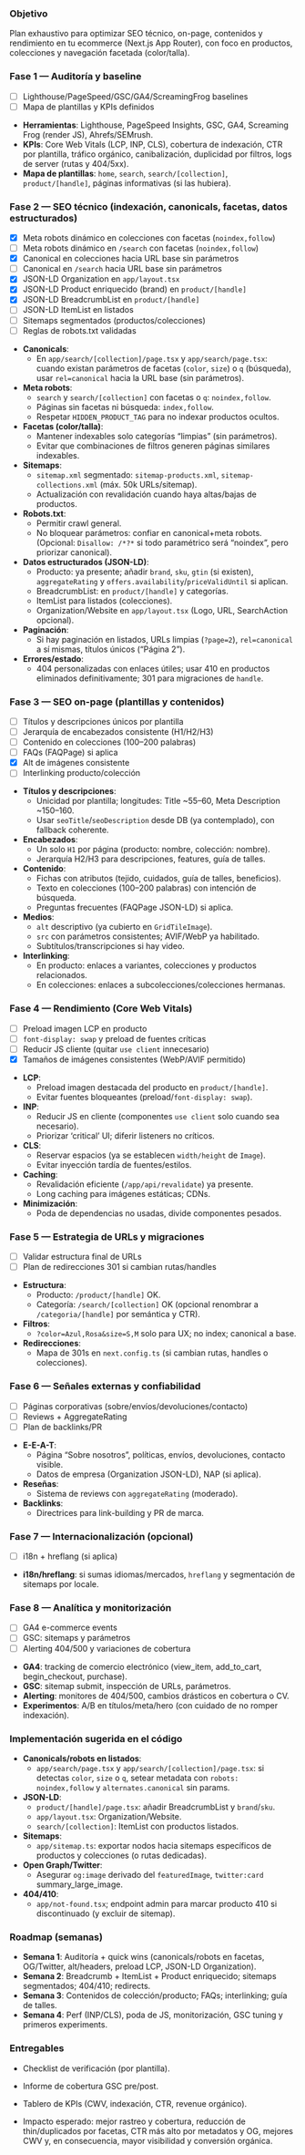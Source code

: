### Objetivo
Plan exhaustivo para optimizar SEO técnico, on-page, contenidos y rendimiento en tu ecommerce (Next.js App Router), con foco en productos, colecciones y navegación facetada (color/talla).

### Fase 1 — Auditoría y baseline
- [ ] Lighthouse/PageSpeed/GSC/GA4/ScreamingFrog baselines
- [ ] Mapa de plantillas y KPIs definidos
- **Herramientas**: Lighthouse, PageSpeed Insights, GSC, GA4, Screaming Frog (render JS), Ahrefs/SEMrush.
- **KPIs**: Core Web Vitals (LCP, INP, CLS), cobertura de indexación, CTR por plantilla, tráfico orgánico, canibalización, duplicidad por filtros, logs de server (rutas y 404/5xx).
- **Mapa de plantillas**: `home`, `search`, `search/[collection]`, `product/[handle]`, páginas informativas (si las hubiera).

### Fase 2 — SEO técnico (indexación, canonicals, facetas, datos estructurados)
- [x] Meta robots dinámico en colecciones con facetas (`noindex,follow`)
- [ ] Meta robots dinámico en `/search` con facetas (`noindex,follow`)
- [x] Canonical en colecciones hacia URL base sin parámetros
- [ ] Canonical en `/search` hacia URL base sin parámetros
- [x] JSON-LD Organization en `app/layout.tsx`
- [x] JSON-LD Product enriquecido (brand) en `product/[handle]`
- [x] JSON-LD BreadcrumbList en `product/[handle]`
- [ ] JSON-LD ItemList en listados
- [ ] Sitemaps segmentados (productos/colecciones)
- [ ] Reglas de robots.txt validadas
- **Canonicals**:
  - En `app/search/[collection]/page.tsx` y `app/search/page.tsx`: cuando existan parámetros de facetas (`color`, `size`) o `q` (búsqueda), usar `rel=canonical` hacia la URL base (sin parámetros).
- **Meta robots**:
  - `search` y `search/[collection]` con facetas o `q`: `noindex,follow`.
  - Páginas sin facetas ni búsqueda: `index,follow`.
  - Respetar `HIDDEN_PRODUCT_TAG` para no indexar productos ocultos.
- **Facetas (color/talla)**:
  - Mantener indexables solo categorías “limpias” (sin parámetros).
  - Evitar que combinaciones de filtros generen páginas similares indexables.
- **Sitemaps**:
  - `sitemap.xml` segmentado: `sitemap-products.xml`, `sitemap-collections.xml` (máx. 50k URLs/sitemap).
  - Actualización con revalidación cuando haya altas/bajas de productos.
- **Robots.txt**:
  - Permitir crawl general.
  - No bloquear parámetros: confiar en canonical+meta robots. (Opcional: `Disallow: /*?*` si todo paramétrico será “noindex”, pero priorizar canonical).
- **Datos estructurados (JSON-LD)**:
  - Producto: ya presente; añadir `brand`, `sku`, `gtin` (si existen), `aggregateRating` y `offers.availability`/`priceValidUntil` si aplican.
  - BreadcrumbList: en `product/[handle]` y categorías.
  - ItemList para listados (colecciones).
  - Organization/Website en `app/layout.tsx` (Logo, URL, SearchAction opcional).
- **Paginación**:
  - Si hay paginación en listados, URLs limpias (`?page=2`), `rel=canonical` a sí mismas, títulos únicos (“Página 2”).
- **Errores/estado**:
  - 404 personalizadas con enlaces útiles; usar 410 en productos eliminados definitivamente; 301 para migraciones de `handle`.

### Fase 3 — SEO on-page (plantillas y contenidos)
- [ ] Títulos y descripciones únicos por plantilla
- [ ] Jerarquía de encabezados consistente (H1/H2/H3)
- [ ] Contenido en colecciones (100–200 palabras)
- [ ] FAQs (FAQPage) si aplica
- [x] Alt de imágenes consistente
- [ ] Interlinking producto/colección
- **Títulos y descripciones**:
  - Unicidad por plantilla; longitudes: Title ~55–60, Meta Description ~150–160.
  - Usar `seoTitle`/`seoDescription` desde DB (ya contemplado), con fallback coherente.
- **Encabezados**:
  - Un solo `H1` por página (producto: nombre, colección: nombre).
  - Jerarquía H2/H3 para descripciones, features, guía de talles.
- **Contenido**:
  - Fichas con atributos (tejido, cuidados, guía de talles, beneficios).
  - Texto en colecciones (100–200 palabras) con intención de búsqueda.
  - Preguntas frecuentes (FAQPage JSON-LD) si aplica.
- **Medios**:
  - `alt` descriptivo (ya cubierto en `GridTileImage`).
  - `src` con parámetros consistentes; AVIF/WebP ya habilitado.
  - Subtítulos/transcripciones si hay video.
- **Interlinking**:
  - En producto: enlaces a variantes, colecciones y productos relacionados.
  - En colecciones: enlaces a subcolecciones/colecciones hermanas.

### Fase 4 — Rendimiento (Core Web Vitals)
- [ ] Preload imagen LCP en producto
- [ ] `font-display: swap` y preload de fuentes críticas
- [ ] Reducir JS cliente (quitar `use client` innecesario)
- [x] Tamaños de imágenes consistentes (WebP/AVIF permitido)
- **LCP**:
  - Preload imagen destacada del producto en `product/[handle]`.
  - Evitar fuentes bloqueantes (preload/`font-display: swap`).
- **INP**:
  - Reducir JS en cliente (componentes `use client` solo cuando sea necesario).
  - Priorizar ‘critical’ UI; diferir listeners no críticos.
- **CLS**:
  - Reservar espacios (ya se establecen `width/height` de `Image`).
  - Evitar inyección tardía de fuentes/estilos.
- **Caching**:
  - Revalidación eficiente (`/app/api/revalidate`) ya presente.
  - Long caching para imágenes estáticas; CDNs.
- **Minimización**:
  - Poda de dependencias no usadas, divide componentes pesados.

### Fase 5 — Estrategia de URLs y migraciones
- [ ] Validar estructura final de URLs
- [ ] Plan de redirecciones 301 si cambian rutas/handles
- **Estructura**:
  - Producto: `/product/[handle]` OK.
  - Categoría: `/search/[collection]` OK (opcional renombrar a `/categoria/[handle]` por semántica y CTR).
- **Filtros**:
  - `?color=Azul,Rosa&size=S,M` solo para UX; no index; canonical a base.
- **Redirecciones**:
  - Mapa de 301s en `next.config.ts` (si cambian rutas, handles o colecciones).

### Fase 6 — Señales externas y confiabilidad
- [ ] Páginas corporativas (sobre/envíos/devoluciones/contacto)
- [ ] Reviews + AggregateRating
- [ ] Plan de backlinks/PR
- **E-E-A-T**:
  - Página “Sobre nosotros”, políticas, envíos, devoluciones, contacto visible.
  - Datos de empresa (Organization JSON-LD), NAP (si aplica).
- **Reseñas**:
  - Sistema de reviews con `aggregateRating` (moderado).
- **Backlinks**:
  - Directrices para link-building y PR de marca.

### Fase 7 — Internacionalización (opcional)
- [ ] i18n + hreflang (si aplica)
- **i18n/hreflang**: si sumas idiomas/mercados, `hreflang` y segmentación de sitemaps por locale.

### Fase 8 — Analítica y monitorización
- [ ] GA4 e-commerce events
- [ ] GSC: sitemaps y parámetros
- [ ] Alerting 404/500 y variaciones de cobertura
- **GA4**: tracking de comercio electrónico (view_item, add_to_cart, begin_checkout, purchase).
- **GSC**: sitemap submit, inspección de URLs, parámetros.
- **Alerting**: monitores de 404/500, cambios drásticos en cobertura o CV.
- **Experimentos**: A/B en títulos/meta/hero (con cuidado de no romper indexación).

### Implementación sugerida en el código
- **Canonicals/robots en listados**:
  - `app/search/page.tsx` y `app/search/[collection]/page.tsx`: si detectas `color`, `size` o `q`, setear metadata con `robots: noindex,follow` y `alternates.canonical` sin params.
- **JSON-LD**:
  - `product/[handle]/page.tsx`: añadir BreadcrumbList y `brand`/`sku`.
  - `app/layout.tsx`: Organization/Website.
  - `search/[collection]`: ItemList con productos listados.
- **Sitemaps**:
  - `app/sitemap.ts`: exportar nodos hacia sitemaps específicos de productos y colecciones (o rutas dedicadas).
- **Open Graph/Twitter**:
  - Asegurar `og:image` derivado del `featuredImage`, `twitter:card` summary_large_image.
- **404/410**:
  - `app/not-found.tsx`; endpoint admin para marcar producto 410 si discontinuado (y excluir de sitemap).

### Roadmap (semanas)
- **Semana 1**: Auditoría + quick wins (canonicals/robots en facetas, OG/Twitter, alt/headers, preload LCP, JSON-LD Organization).
- **Semana 2**: Breadcrumb + ItemList + Product enriquecido; sitemaps segmentados; 404/410; redirects.
- **Semana 3**: Contenidos de colección/producto; FAQs; interlinking; guía de talles.
- **Semana 4**: Perf (INP/CLS), poda de JS, monitorización, GSC tuning y primeros experiments.

### Entregables
- Checklist de verificación (por plantilla).
- Informe de cobertura GSC pre/post.
- Tablero de KPIs (CWV, indexación, CTR, revenue orgánico).

- Impacto esperado: mejor rastreo y cobertura, reducción de thin/duplicados por facetas, CTR más alto por metadatos y OG, mejores CWV y, en consecuencia, mayor visibilidad y conversión orgánica.